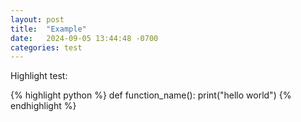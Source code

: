 ```yaml
---
layout: post
title:  "Example"
date:   2024-09-05 13:44:48 -0700
categories: test
---
```

Highlight test:

{% highlight python %}
def function_name():
  print("hello world")
{% endhighlight %}

